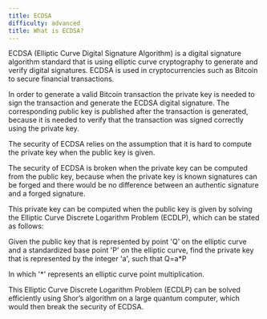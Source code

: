 ```yaml
---
title: ECDSA
difficulty: advanced  
title: What is ECDSA?
---
```


ECDSA (Elliptic Curve Digital Signature Algorithm) is a digital signature algorithm standard that is using elliptic curve cryptography to generate and verify digital signatures. ECDSA is used in cryptocurrencies such as Bitcoin to secure financial transactions.

In order to generate a valid Bitcoin transaction the private key is needed to sign the transaction and generate the ECDSA digital signature. The corresponding public key is published after the transaction is generated, because it is needed to verify that the transaction was signed correctly using the private key.

The security of ECDSA relies on the assumption that it is hard to compute the private key when the public key is given.

The security of ECDSA is broken when the private key can be computed from the public key, because when the private key is known signatures can be forged and there would be no difference between an authentic signature and a forged signature.

This private key can be computed when the public key is given by solving the Elliptic Curve Discrete Logarithm Problem (ECDLP), which can be stated as follows:

Given the public key that is represented by point 'Q’ on the elliptic curve and a standardized base point 'P' on the elliptic curve, find the private key that is represented by the integer 'a', such that Q=a\*P

In which '\*' represents an elliptic curve point multiplication.

This Elliptic Curve Discrete Logarithm Problem (ECDLP) can be solved efficiently using Shor’s algorithm on a large quantum computer, which would then break the security of ECDSA.